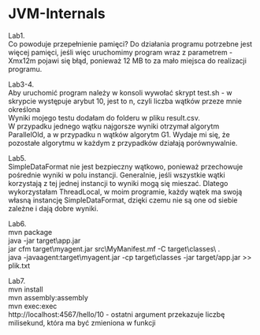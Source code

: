 # JVM-Internals

Lab1. <br/>
Co powoduje przepełnienie pamięci?
Do działania programu potrzebne jest więcej pamięci, jeśli więc uruchomimy program wraz z parametrem -Xmx12m pojawi się błąd, ponieważ 12 MB to za mało miejsca 
do realizacji programu.

Lab3-4. <br/>
Aby uruchomić program należy w konsoli wywołać skrypt test.sh - w skrypcie występuje arybut 10, jest to n, czyli liczba wątków przeze mnie określona<br/>
Wyniki mojego testu dodałam do folderu w pliku result.csv. <br/>
W przypadku jednego wątku najgorsze wyniki otrzymał algorytm ParallelOld, a w przypadku n wątków algorytm G1. Wydaje mi się, że pozostałe algorytmu w każdym z przypadków działają porównywalnie.

Lab5. <br/>
SimpleDataFormat nie jest bezpieczny wątkowo, ponieważ przechowuje pośrednie wyniki w polu instancji. Generalnie, jeśli wszystkie wątki korzystają z tej jednej instancji to wyniki mogą się mieszać. Dlatego wykorzystałam ThreadLocal, w moim programie, każdy wątek ma swoją własną instancję SimpleDataFormat, dzięki czemu nie są one od siebie zależne i dają dobre wyniki. <br/>

Lab6. <br/>
mvn package<br/>
java -jar target\app.jar<br/>
jar cfm target\myagent.jar src\MyManifest.mf -C target\classes\ .<br/>
java -javaagent:target\myagent.jar -cp target\classes -jar target/app.jar >> plik.txt<br/>

Lab7. <br />
mvn install <br />
mvn assembly:assembly <br />
mvn exec:exec <br/>
http://localhost:4567/hello/10 - ostatni argument przekazuje liczbę milisekund, która ma być zmieniona w funkcji <br/>
